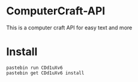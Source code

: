 # ComputerCraft-API
This is a computer craft API for easy text and more

# Install
```
pastebin run CDd1uXv6
pastebin get CDd1uXv6 install
```

